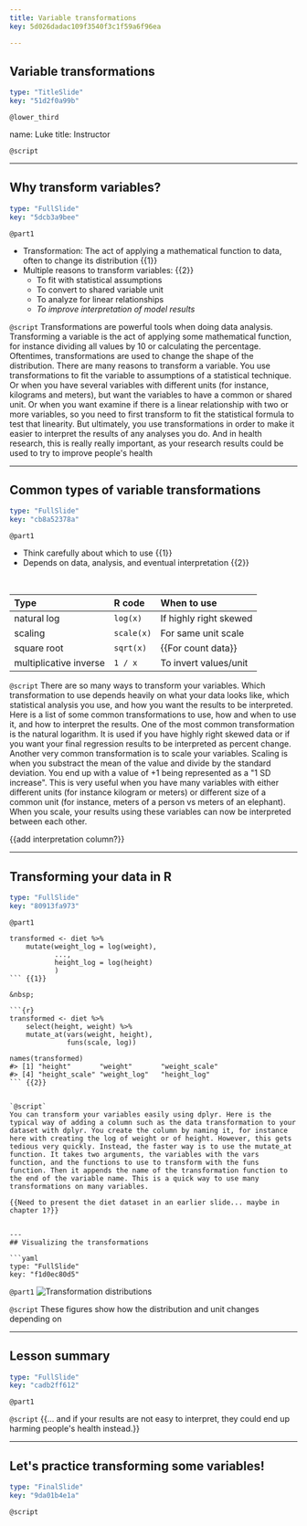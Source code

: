 ```yaml
---
title: Variable transformations
key: 5d026dadac109f3540f3c1f59a6f96ea

---
```

## Variable transformations

```yaml
type: "TitleSlide"
key: "51d2f0a99b"
```

`@lower_third`

name: Luke
title: Instructor


`@script`



---
## Why transform variables?

```yaml
type: "FullSlide"
key: "5dcb3a9bee"
```

`@part1`
- Transformation: The act of applying a mathematical function to data, often to change its distribution {{1}}
- Multiple reasons to transform variables: {{2}}
    - To fit with statistical assumptions
    - To convert to shared variable unit
    - To analyze for linear relationships
    - *To improve interpretation of model results*


`@script`
Transformations are powerful tools when doing data analysis. Transforming a variable is the act of applying some mathematical function, for instance dividing all values by 10 or calculating the percentage. Oftentimes, transformations are used to change the shape of the distribution. There are many reasons to transform a variable. You use transformations to fit the variable to assumptions of a statistical technique. Or when you have several variables with different units (for instance, kilograms and meters), but want the variables to have a common or shared unit. Or when you want examine if there is a linear relationship with two or more variables, so you need to first transform to fit the statistical formula to test that linearity. But ultimately, you use transformations in order to make it easier to interpret the results of any analyses you do. And in health research, this is really really important, as your research results could be used to try to improve people's health


---
## Common types of variable transformations

```yaml
type: "FullSlide"
key: "cb8a52378a"
```

`@part1`
- Think carefully about which to use {{1}}
- Depends on data, analysis, and eventual interpretation {{2}}

&nbsp;

| Type | R code | When to use |
|:-----|:-------|:------------|
| natural log | `log(x)` | If highly right skewed |
| scaling | `scale(x)` | For same unit scale |
| square root | `sqrt(x)` | {{For count data}} |
| multiplicative inverse |`1 / x`| To invert values/unit | {{3}}


`@script`
There are so many ways to transform your variables. Which transformation to use depends heavily on what your data looks like, which statistical analysis you use, and how you want the results to be interpreted. Here is a list of some common transformations to use, how and when to use it, and how to interpret the results. One of the most common transformation is the natural logarithm. It is used if you have highly right skewed data or if you want your final regression results to be interpreted as percent change. Another very common transformation is to scale your variables. Scaling is when you substract the mean of the value and divide by the standard deviation. You end up with a value of +1 being represented as a "1 SD increase". This is very useful when you have many variables with either different units (for instance kilogram or meters) or different size of a common unit (for instance, meters of a person vs meters of an elephant). When you scale, your results using these variables can now be interpreted between each other.

{{add interpretation column?}}


---
## Transforming your data in R

```yaml
type: "FullSlide"
key: "80913fa973"
```

`@part1`
```{r}
transformed <- diet %>%
    mutate(weight_log = log(weight),
           ...,
           height_log = log(height)
           )
``` {{1}}

&nbsp;

```{r}
transformed <- diet %>%
    select(height, weight) %>% 
    mutate_at(vars(weight, height), 
              funs(scale, log))

names(transformed)
#> [1] "height"       "weight"       "weight_scale"
#> [4] "height_scale" "weight_log"   "height_log"  
``` {{2}}


`@script`
You can transform your variables easily using dplyr. Here is the typical way of adding a column such as the data transformation to your dataset with dplyr. You create the column by naming it, for instance here with creating the log of weight or of height. However, this gets tedious very quickly. Instead, the faster way is to use the mutate_at function. It takes two arguments, the variables with the vars function, and the functions to use to transform with the funs function. Then it appends the name of the transformation function to the end of the variable name. This is a quick way to use many transformations on many variables. 

{{Need to present the diet dataset in an earlier slide... maybe in chapter 1?}}


---
## Visualizing the transformations

```yaml
type: "FullSlide"
key: "f1d0ec80d5"
```

`@part1`
![Transformation distributions](http://assets.datacamp.com/production/repositories/2079/datasets/a2a1cc3b6769cb841ba7905f473f842cbc5f5e24/plot_transform_weight.png)


`@script`
These figures show how the distribution and unit changes depending on


---
## Lesson summary

```yaml
type: "FullSlide"
key: "cadb2ff612"
```

`@part1`



`@script`
{{... and if your results are not easy to interpret, they could end up harming people's health instead.}}


---
## Let's practice transforming some variables!

```yaml
type: "FinalSlide"
key: "9da01b4e1a"
```

`@script`


